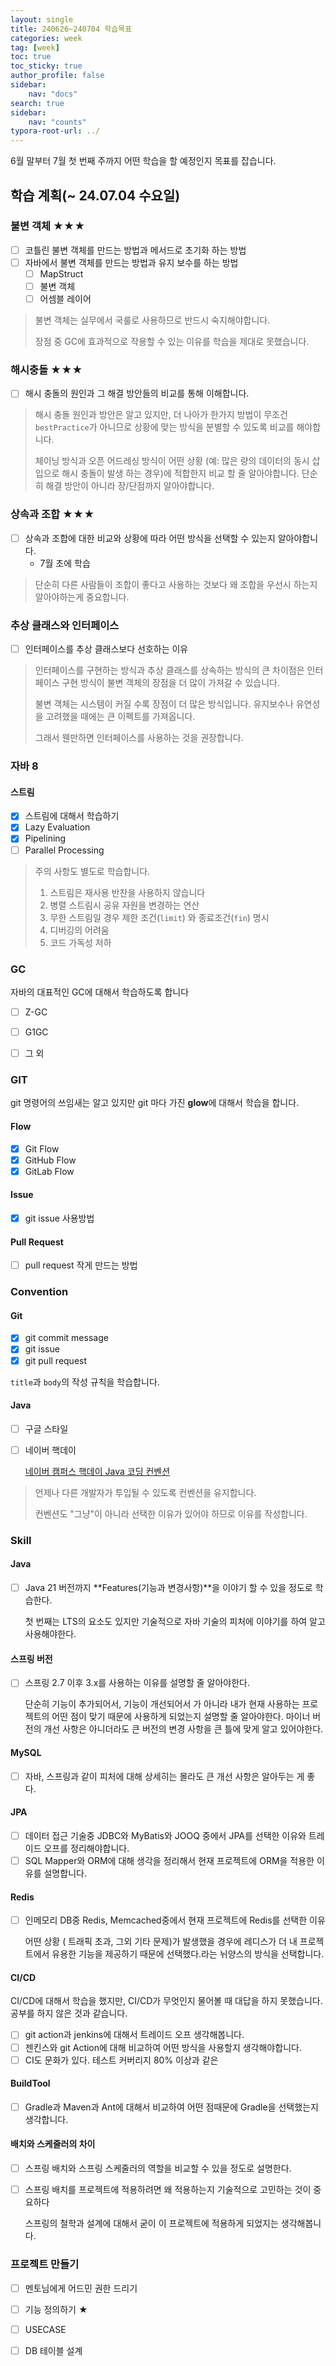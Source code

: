 ```yaml
---
layout: single
title: 240626~240704 학습목표
categories: week
tag: [week]
toc: true
toc_sticky: true
author_profile: false
sidebar:
    nav: "docs"
search: true
sidebar:
    nav: "counts"
typora-root-url: ../
---
```


  

6월 말부터 7월 첫 번째 주까지 어떤 학습을 할 예정인지 목표를 잡습니다.  

 

## 학습 계획(~ 24.07.04 수요일)

### 불변 객체 ★★★

+ [ ] 코틀린 불변 객체를 만드는 방법과 메서드로 초기화 하는 방법
+ [ ] 자바에서 불변 객체를 만드는 방법과 유지 보수를 하는 방법
  + [ ] MapStruct
  + [ ] 불변 객체
  + [ ] 어셈블 레이어

> 불변 객체는 실무에서 국룰로 사용하므로 반드시 숙지해야합니다.
>
> 장점 중 GC에 효과적으로 작용할 수 있는 이유를 학습을 제대로 못했습니다.



### 해시충돌 ★★★

+ [ ] 해시 충돌의 원인과 그 해결 방안들의 비교를 통해 이해합니다.

> 해시 충돌 원인과 방안은 알고 있지만, 더 나아가 한가지 방법이 무조건 `bestPractice`가 아니므로 상황에 맞는 방식을 분별할 수 있도록 비교를 해야합니다.
>
> 체이닝 방식과 오픈 어드레싱 방식이 어떤 상황 (예: 많은 량의 데이터의 동시 삽입으로 해시 충돌이 발생 하는 경우)에 적합한지 비교 할 줄 알아야합니다. 단순히 해결 방안이 아니라 장/단점까지 알아야합니다.  



### 상속과 조합 ★★★

+ [ ] 상속과 조합에 대한 비교와 상황에 따라 어떤 방식을 선택할 수 있는지 알아야합니다.
  + 7월 초에 학습

> 단순히 다른 사람들이 조합이 좋다고 사용하는 것보다 왜 조합을 우선시 하는지 알아야하는게 중요합니다.



### 추상 클래스와 인터페이스

+ [ ] 인터페이스를 추상 클래스보다 선호하는 이유

> 인터페이스를 구현하는 방식과 추상 클래스를 상속하는 방식의 큰 차이점은 인터페이스 구현 방식이 불변 객체의 장점을 더 많이 가져갈 수 있습니다.
>
> 불변 객체는 시스템이 커질 수록 장점이 더 많은 방식입니다. 유지보수나 유연성을 고려했을 때에는 큰 이펙트를 가져옵니다.
>
> 그래서 웬만하면 인터페이스를 사용하는 것을 권장합니다.



### 자바 8 

#### 스트림

+ [x] 스트림에 대해서 학습하기
+ [x] Lazy Evaluation
+ [x] Pipelining
+ [ ] Parallel Processing

> 주의 사항도 별도로 학습합니다.
>
> 1. 스트림은 재사용 반찬을 사용하지 않습니다
> 2. 병렬 스트림시 공유 자원을 변경하는 연산
> 3. 무한 스트림일 경우 제한 조건(`limit`) 와 종료조건(`fin`) 명시
> 4. 디버깅의 어려움
> 5. 코드 가독성 저하

### GC

자바의 대표적인 GC에 대해서 학습하도록 합니다

+ [ ] Z-GC
+ [ ] G1GC
+ [ ] 그 외



### GIT

git 명령어의 쓰임새는 알고 있지만 git 마다 가진 **glow**에 대해서 학습을 합니다.

#### Flow

+ [x] Git Flow
+ [x] GitHub Flow
+ [x] GitLab Flow

#### Issue

+ [x] git issue 사용방법

#### Pull Request

+ [ ] pull request 작게 만드는 방법

### Convention

#### Git

+ [x] git commit message
+ [x] git issue 
+ [x] git pull request

`title`과 `body`의 작성 규칙을 학습합니다.

#### Java

+ [ ] 구글 스타일

+ [ ] 네이버 핵데이

  [네이버 캠퍼스 핵데이 Java 코딩 컨벤션](https://naver.github.io/hackday-conventions-java/)

> 언제나 다른 개발자가 투입될 수 있도록 컨벤션을 유지합니다.
>
> 컨벤션도 "그냥"이 아니라 선택한 이유가 있어야 하므로 이유를 작성합니다.

### Skill

#### Java

+ [ ] Java 21 버전까지 **Features(기능과 변경사항)**을 이야기 할 수 있을 정도로 학습한다.

  첫 번째는 LTS의 요소도 있지만 기술적으로 자바 기술의 피처에 이야기를 하여 알고 사용해야한다.

#### 스프링 버전

+ [ ] 스프링 2.7 이후 3.x를 사용하는 이유를 설명할 줄 알아야한다.

  단순히 기능이 추가되어서, 기능이 개선되어서 가 아니라 내가 현재 사용하는 프로젝트의 어떤 점이 맞기 때문에 사용하게 되었는지 설명할 줄 알아야한다. 마이너 버전의 개선 사항은 아니더라도 큰 버전의 변경 사항을 큰 틀에 맞게 알고 있어야한다.

#### MySQL

+ [ ] 자바, 스프링과 같이 피처에 대해 상세히는 몰라도 큰 개선 사항은 알아두는 게 좋다.

#### JPA

+ [ ] 데이터 접근 기술중 JDBC와 MyBatis와 JOOQ 중에서 JPA를 선택한 이유와 트레이드 오프를 정리해야합니다.
+ [ ] SQL Mapper와 ORM에 대해 생각을 정리해서 현재 프로젝트에 ORM을 적용한 이유를 설명합니다.

#### Redis

+ [ ] 인메모리 DB중 Redis, Memcached중에서 현재 프로젝트에 Redis를 선택한 이유

  어떤 상황 ( 트래픽 초과, 그외 기타 문제)가 발생했을 경우에 레디스가 더 내 프로젝트에서 유용한 기능을 제공하기 때문에 선택했다.라는 뉘양스의 방식을 선택합니다.

#### CI/CD

CI/CD에 대해서 학습을 했지만,  CI/CD가 무엇인지 물어볼 때 대답을 하지 못했습니다. 공부를 하지 않은 것과 같습니다. 

+ [ ] git action과 jenkins에 대해서 트레이드 오프 생각해봅니다.
+ [ ] 젠킨스와 git Action에 대해 비교하여 어떤 방식을 사용할지 생각해야합니다.
+ [ ] CI도 문화가 있다. 테스트 커버리지 80% 이상과 같은

#### BuildTool

+ [ ] Gradle과 Maven과 Ant에 대해서 비교하여 어떤 점때문에 Gradle을 선택했는지 생각합니다.

#### 배치와 스케줄러의 차이

+ [ ] 스프링 배치와 스프링 스케줄러의 역할을 비교할 수 있을 정도로 설명한다.

+ [ ] 스프링 배치를 프로젝트에 적용하려면 왜 적용하는지 기술적으로 고민하는 것이 중요하다

  스프링의 철학과 설계에 대해서 굳이 이 프로젝트에 적용하게 되었지는 생각해봅니다.

### 프로젝트 만들기

+ [ ] 멘토님에게 어드민 권한 드리기

+ [ ] 기능 정의하기 ★
+ [ ] USECASE
+ [ ] DB 테이블 설계

